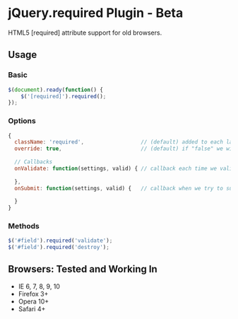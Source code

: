 jQuery.required Plugin - Beta
==================

HTML5 [required] attribute support for old browsers.


## Usage

### Basic

``` javascript
$(document).ready(function() {
	$('[required]').required();
});
```

### Options

``` javascript
{
  className: 'required',                  // (default) added to each label and field if not filled
  override: true,                         // (default) if "false" we will let the browser manage the [required] attributes
  
  // Callbacks
  onValidate: function(settings, valid) { // callback each time we validate a field ("this" is the current field)
    
  },
  onSubmit: function(settings, valid) {   // callback when we try to submit the form (return "false" to stop submiting, "this" is the current form)
    
  }
}
```

### Methods

``` javascript
$('#field').required('validate');
$('#field').required('destroy');
```


## Browsers: Tested and Working In

- IE 6, 7, 8, 9, 10
- Firefox 3+
- Opera 10+
- Safari 4+

